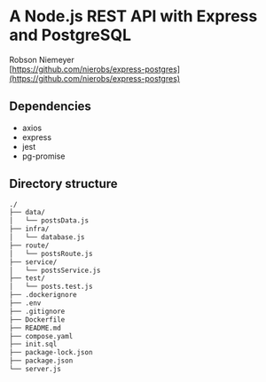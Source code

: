 # A Node.js REST API with Express and PostgreSQL

Robson Niemeyer  
[https://github.com/nierobs/express-postgres](https://github.com/nierobs/express-postgres)

## Dependencies

- axios
- express
- jest
- pg-promise

## Directory structure

```bash
./
├── data/
│   └── postsData.js
├── infra/
│   └── database.js
├── route/
│   └── postsRoute.js
├── service/
│   └── postsService.js
├── test/
│   └── posts.test.js
├── .dockerignore
├── .env
├── .gitignore
├── Dockerfile
├── README.md
├── compose.yaml
├── init.sql
├── package-lock.json
├── package.json
└── server.js
```
